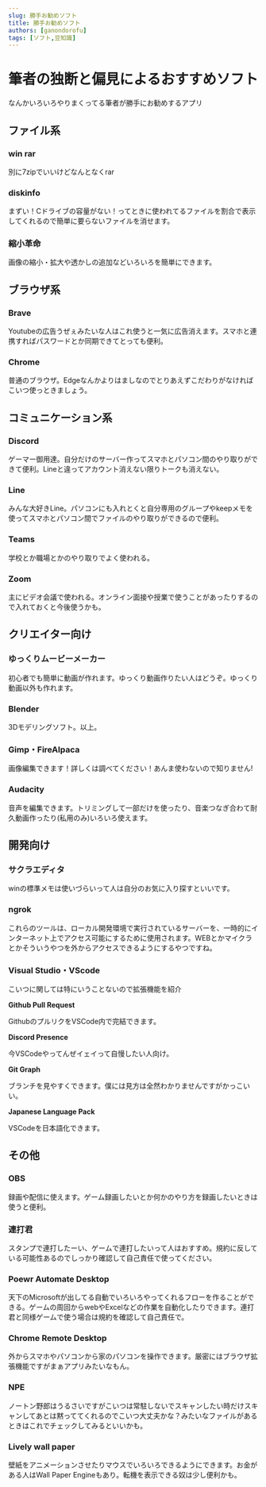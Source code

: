 ```yaml
---
slug: 勝手お勧めソフト
title: 勝手お勧めソフト
authors: [ganondorofu]
tags: [ソフト,豆知識]
---
```


# 筆者の独断と偏見によるおすすめソフト

なんかいろいろやりまくってる筆者が勝手にお勧めするアプリ

## ファイル系

### win rar

別に7zipでいいけどなんとなくrar

### diskinfo

まずい！Cドライブの容量がない！ってときに使われてるファイルを割合で表示してくれるので簡単に要らないファイルを消せます。

### 縮小革命

画像の縮小・拡大や透かしの追加などいろいろを簡単にできます。

## ブラウザ系

### Brave

Youtubeの広告うぜぇみたいな人はこれ使うと一気に広告消えます。スマホと連携すればパスワードとか同期できてとっても便利。

### Chrome

普通のブラウザ。Edgeなんかよりはましなのでとりあえずこだわりがなければこいつ使っときましょう。

## コミュニケーション系

### Discord

ゲーマー御用達。自分だけのサーバー作ってスマホとパソコン間のやり取りができて便利。Lineと違ってアカウント消えない限りトークも消えない。

### Line

みんな大好きLine。パソコンにも入れとくと自分専用のグループやkeepメモを使ってスマホとパソコン間でファイルのやり取りができるので便利。

### Teams

学校とか職場とかのやり取りでよく使われる。

### Zoom

主にビデオ会議で使われる。オンライン面接や授業で使うことがあったりするので入れておくと今後使うかも。


## クリエイター向け

### ゆっくりムービーメーカー

初心者でも簡単に動画が作れます。ゆっくり動画作りたい人はどうぞ。ゆっくり動画以外も作れます。

### Blender

3Dモデリングソフト。以上。

### Gimp・FireAlpaca

画像編集できます！詳しくは調べてください！あんま使わないので知りません!

### Audacity

音声を編集できます。トリミングして一部だけを使ったり、音楽つなぎ合わて耐久動画作ったり(私用のみ)いろいろ使えます。

## 開発向け

### サクラエディタ

winの標準メモは使いづらいって人は自分のお気に入り探すといいです。

### ngrok

これらのツールは、ローカル開発環境で実行されているサーバーを、一時的にインターネット上でアクセス可能にするために使用されます。WEBとかマイクラとかそういうやつを外からアクセスできるようにするやつですね。
### Visual Studio・VScode

こいつに関しては特にいうことないので拡張機能を紹介

**Github Pull Request**

GithubのプルリクをVSCode内で完結できます。

**Discord Presence**

今VSCodeやってんぜイェイって自慢したい人向け。

**Git Graph**

ブランチを見やすくできます。僕には見方は全然わかりませんですがかっこいい。

**Japanese Language Pack**

VSCodeを日本語化できます。

## その他

### OBS

録画や配信に使えます。ゲーム録画したいとか何かのやり方を録画したいときは使うと便利。

### 連打君

スタンプで連打したーい、ゲームで連打したいって人はおすすめ。規約に反している可能性あるのでしっかり確認して自己責任で使ってください。

### Poewr Automate Desktop

天下のMicrosoftが出してる自動でいろいろやってくれるフローを作ることができる。ゲームの周回からwebやExcelなどの作業を自動化したりできます。連打君と同様ゲームで使う場合は規約を確認して自己責任で。

### Chrome Remote Desktop

外からスマホやパソコンから家のパソコンを操作できます。厳密にはブラウザ拡張機能ですがまぁアプリみたいなもん。

### NPE

ノートン野郎はうるさいですがこいつは常駐しないでスキャンしたい時だけスキャンしてあとは黙っててくれるのでこいつ大丈夫かな？みたいなファイルがあるときはこれでチェックしてみるといいかも。

### Lively wall paper

壁紙をアニメーションさせたりマウスでいろいろできるようにできます。お金がある人はWall Paper Engineもあり。転機を表示できる奴は少し便利かも。

